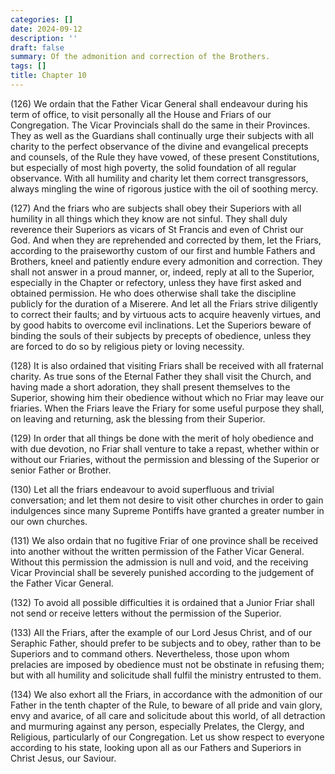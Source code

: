 ```yaml
---
categories: []
date: 2024-09-12
description: ''
draft: false
summary: Of the admonition and correction of the Brothers.
tags: []
title: Chapter 10
---
```





(126) We ordain that the Father Vicar General shall endeavour during his term of office, to visit personally all the House and Friars of our Congregation. The Vicar Provincials shall do the same in their Provinces. They as well as the Guardians shall continually urge their subjects with all charity to the perfect observance of the divine and evangelical precepts and counsels, of the Rule they have vowed, of these present Constitutions, but especially of most high poverty, the solid foundation of all regular observance. With all humility and charity let them correct transgressors, always mingling the wine of rigorous justice with the oil of soothing mercy.

(127) And the friars who are subjects shall obey their Superiors with all humility in all things which they know are not sinful. They shall duly reverence their Superiors as vicars of St Francis and even of Christ our God. And when they are reprehended and corrected by them, let the Friars, according to the praiseworthy custom of our first and humble Fathers and Brothers, kneel and patiently endure every admonition and correction. They shall not answer in a proud manner, or, indeed, reply at all to the Superior, especially in the Chapter or refectory, unless they have first asked and obtained permission. He who does otherwise shall take the discipline publicly for the duration of a Miserere. And let all the Friars strive diligently to correct their faults; and by virtuous acts to acquire heavenly virtues, and by good habits to overcome evil inclinations. Let the Superiors beware of binding the souls of their subjects by precepts of obedience, unless they are forced to do so by religious piety or loving necessity.

(128) It is also ordained that visiting Friars shall be received with all fraternal charity. As true sons of the Eternal Father they shall visit the Church, and having made a short adoration, they shall present themselves to the Superior, showing him their obedience without which no Friar may leave our friaries. When the Friars leave the Friary for some useful purpose they shall, on leaving and returning, ask the blessing from their Superior.

(129) In order that all things be done with the merit of holy obedience and with due devotion, no Friar shall venture to take a repast, whether within or without our Friaries, without the permission and blessing of the Superior or senior Father or Brother.

(130) Let all the friars endeavour to avoid superfluous and trivial conversation; and let them not desire to visit other churches in order to gain indulgences since many Supreme Pontiffs have granted a greater number in our own churches.

(131) We also ordain that no fugitive Friar of one province shall be received into another without the written permission of the Father Vicar General. Without this permission the admission is null and void, and the receiving Vicar Provincial shall be severely punished according to the judgement of the Father Vicar General.

(132) To avoid all possible difficulties it is ordained that a Junior Friar shall not send or receive letters without the permission of the Superior.

(133) All the Friars, after the example of our Lord Jesus Christ, and of our Seraphic Father, should prefer to be subjects and to obey, rather than to be Superiors and to command others. Nevertheless, those upon whom prelacies are imposed by obedience must not be obstinate in refusing them; but with all humility and solicitude shall fulfil the ministry entrusted to them.

(134) We also exhort all the Friars, in accordance with the admonition of our Father in the tenth chapter of the Rule, to beware of all pride and vain glory, envy and avarice, of all care and solicitude about this world, of all detraction and murmuring against any person, especially Prelates, the Clergy, and Religious, particularly of our Congregation. Let us show respect to everyone according to his state, looking upon all as our Fathers and Superiors in Christ Jesus, our Saviour.
